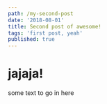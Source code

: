 ```yaml
---
path: /my-second-post
date: '2018-08-01'
title: Second post of awesome!
tags: 'first post, yeah'
published: true
---
```


# jajaja!

some text to go in here
